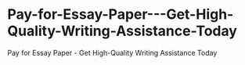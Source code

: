# Pay-for-Essay-Paper---Get-High-Quality-Writing-Assistance-Today
Pay for Essay Paper - Get High-Quality Writing Assistance Today
